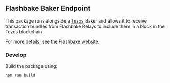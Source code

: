 ## Flashbake Baker Endpoint

This package runs alongside a [Tezos](https://tezos.com) Baker and allows it to receive transaction bundles from Flashbake Relays to include them in a block in the Tezos blockchain.

For more details, see the [Flashbake website](https://flashbake.xyz).

### Develop

Build the package using:

```
npm run build
```
